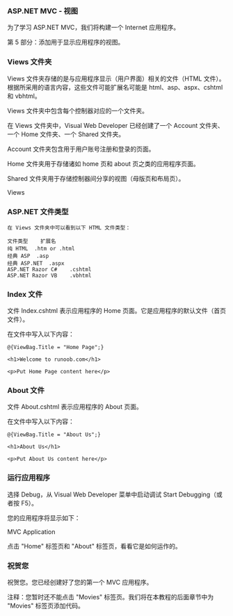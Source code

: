 ### ASP.NET MVC - 视图
为了学习 ASP.NET MVC，我们将构建一个 Internet 应用程序。

第 5 部分：添加用于显示应用程序的视图。

### Views 文件夹
Views 文件夹存储的是与应用程序显示（用户界面）相关的文件（HTML 文件）。根据所采用的语言内容，这些文件可能扩展名可能是 html、asp、aspx、cshtml 和 vbhtml。

Views 文件夹中包含每个控制器对应的一个文件夹。

在 Views 文件夹中，Visual Web Developer 已经创建了一个 Account 文件夹、一个 Home 文件夹、一个 Shared 文件夹。

Account 文件夹包含用于用户账号注册和登录的页面。

Home 文件夹用于存储诸如 home 页和 about 页之类的应用程序页面。

Shared 文件夹用于存储控制器间分享的视图（母版页和布局页）。

Views

### ASP.NET 文件类型
```
在 Views 文件夹中可以看到以下 HTML 文件类型：

文件类型	扩展名
纯 HTML	.htm or .html
经典 ASP	.asp
经典 ASP.NET	.aspx
ASP.NET Razor C#	.cshtml
ASP.NET Razor VB	.vbhtml
```
### Index 文件
文件 Index.cshtml 表示应用程序的 Home 页面。它是应用程序的默认文件（首页文件）。

在文件中写入以下内容：
```
@{ViewBag.Title = "Home Page";}

<h1>Welcome to runoob.com</h1>

<p>Put Home Page content here</p>
```

### About 文件
文件 About.cshtml 表示应用程序的 About 页面。

在文件中写入以下内容：
```
@{ViewBag.Title = "About Us";}

<h1>About Us</h1>

<p>Put About Us content here</p>
```
### 运行应用程序
选择 Debug，从 Visual Web Developer 菜单中启动调试 Start Debugging（或者按 F5）。

您的应用程序将显示如下：

MVC Application

点击 "Home" 标签页和 "About" 标签页，看看它是如何运作的。

### 祝贺您
祝贺您。您已经创建好了您的第一个 MVC 应用程序。

注释：您暂时还不能点击 "Movies" 标签页。我们将在本教程的后面章节中为 "Movies" 标签页添加代码。